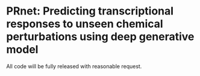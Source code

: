 # PRnet: Predicting transcriptional responses to unseen chemical perturbations using deep generative model

All code will be fully released with reasonable request.